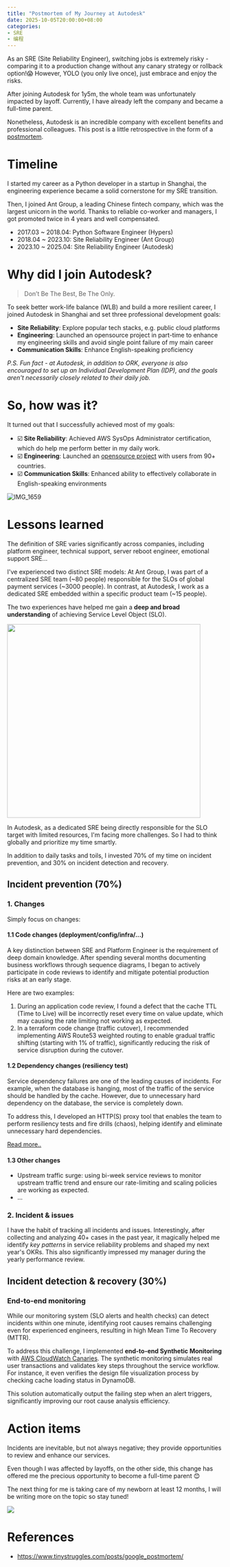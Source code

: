 ```yaml
---
title: "Postmortem of My Journey at Autodesk"
date: 2025-10-05T20:00:00+08:00
categories:
- SRE
- 编程
---
```


As an SRE (Site Reliability Engineer), switching jobs is extremely risky - comparing it to a production change without any canary strategy or rollback option!😱 However, YOLO (you only live once), just embrace and enjoy the risks.

After joining Autodesk for 1y5m, the whole team was unfortunately impacted by layoff. Currently, I have already left the company and became a full-time parent.

Nonetheless, Autodesk is an incredible company with excellent benefits and professional colleagues. This post is a little retrospective in the form of a [postmortem](/blog/20180403/impressions-of-google-sre/#chapter-15---postmortem-culture-learning-from-failure).


# Timeline
I started my career as a Python developer in a startup in Shanghai, the engineering experience became a solid cornerstone for my SRE transition.

Then, I joined Ant Group, a leading Chinese fintech company, which was the largest unicorn in the world. Thanks to reliable co-worker and managers, I got promoted twice in 4 years and well compensated.

- 2017.03 ~ 2018.04: Python Software Engineer (Hypers)
- 2018.04 ~ 2023.10: Site Reliability Engineer (Ant Group)
- 2023.10 ~ 2025.04: Site Reliability Engineer (Autodesk)


# Why did I join Autodesk? 

> Don’t Be The Best, Be The Only.

To seek better work-life balance (WLB) and build a more resilient career, I joined Autodesk in Shanghai and set three professional development goals:

- **Site Reliability**: Explore popular tech stacks, e.g. public cloud platforms
- **Engineering**: Launched an opensource project in part-time to enhance my engineering skills and avoid single point failure of my main career
- **Communication Skills**: Enhance English-speaking proficiency

*P.S. Fun fact - at Autodesk, in addition to ORK, everyone is also encouraged to set up an Individual Development Plan (IDP), and the goals aren't necessarily closely related to their daily job.*

# So, how was it?

It turned out that I successfully achieved most of my goals:

- ☑️ **Site Reliability**: Achieved AWS SysOps Administrator certification, which do help me perform better in my daily work.
- ☑️ **Engineering**: Launched an [opensource project](https://github.com/daya0576/beaverhabits) with users from 90+ countries.
- ☑️ **Communication Skills**: Enhanced ability to effectively collaborate in English-speaking environments

![IMG_1659](/images/blog/global/IMG_1659.jpeg)


# Lessons learned
The definition of SRE varies significantly across companies, including platform engineer, technical support, server reboot engineer, emotional support SRE...

I've experienced two distinct SRE models: At Ant Group, I was part of a centralized SRE team (~80 people) responsible for the SLOs of global payment services (~3000 people). In contrast, at Autodesk, I work as a dedicated SRE embedded within a specific product team (~15 people).

The two experiences have helped me gain a **deep and broad understanding** of achieving Service Level Object (SLO).

<img width="450" src="/images/blog/global/17596656935359.jpg">

In Autodesk, as a dedicated SRE being directly responsible for the SLO target with limited resources, I'm facing more challenges. So I had to think globally and prioritize my time smartly. 

In addition to daily tasks and toils, I invested 70% of my time on incident prevention, and 30% on incident detection and recovery.

## Incident prevention (70%)

### 1. Changes
Simply focus on changes:

#### 1.1 Code changes (deployment/config/infra/...)
A key distinction between SRE and Platform Engineer is the requirement of deep domain knowledge. After spending several months documenting business workflows through sequence diagrams, I began to actively participate in code reviews to identify and mitigate potential production risks at an early stage.

Here are two examples:
1. During an application code review, I found a defect that the cache TTL (Time to Live) will be incorrectly reset every time on value update, which may causing the rate limiting not working as expected.
2. In a terraform code change (traffic cutover), I recommended implementing AWS Route53 weighted routing to enable gradual traffic shifting (starting with 1% of traffic), significantly reducing the risk of service disruption during the cutover.

#### 1.2 Dependency changes (resiliency test)

Service dependency failures are one of the leading causes of incidents. For example, when the database is hanging, most of the traffic of the service should be handled by the cache. However, due to unnecessary hard dependency on the database, the service is completely down.

To address this, I developed an HTTP(S) proxy tool that enables the team to perform resiliency tests and fire drills (chaos), helping identify and eliminate unnecessary hard dependencies.

[Read more..](/blog/20231118/https-hijack/)

#### 1.3 Other changes

- Upstream traffic surge: using bi-week service reviews to monitor upstream traffic trend and ensure our rate-limiting and scaling policies are working as expected.
- ...

### 2. Incident & issues

I have the habit of tracking all incidents and issues. Interestingly, after collecting and analyzing 40+ cases in the past year, it magically helped me identify *key patterns* in service reliability problems and shaped my next year's OKRs. This also significantly impressed my manager during the yearly performance review.

## Incident detection & recovery (30%)

### End-to-end monitoring
While our monitoring system (SLO alerts and health checks) can detect incidents within one minute, identifying root causes remains challenging even for experienced engineers, resulting in high Mean Time To Recovery (MTTR).

To address this challenge, I implemented **end-to-end Synthetic Monitoring** with [AWS CloudWatch Canaries](https://docs.aws.amazon.com/AmazonCloudWatch/latest/monitoring/CloudWatch_Synthetics_Canaries.html). The synthetic monitoring simulates real user transactions and validates key steps throughout the service workflow. For instance, it even verifies the design file visualization process by checking cache loading status in DynamoDB.

This solution automatically output the failing step when an alert triggers, significantly improving our root cause analysis efficiency.


# Action items

Incidents are inevitable, but not always negative; they provide opportunities to review and enhance our services.

Even though I was affected by layoffs, on the other side, this change has offered me the precious opportunity to become a full-time parent 😊

The next thing for me is taking care of my newborn at least 12 months, I will be writing more on the topic so stay tuned!

![](/images/blog/global/17596686979017.jpg)

# References
- https://www.tinystruggles.com/posts/google_postmortem/